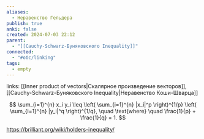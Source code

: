 ```yaml
---
aliases:
  - Неравенство Гельдера
publish: true
anki: false
created: 2024-07-03 22:12
parent:
  - "[[Cauchy-Schwarz-Буняковского Inequality]]"
connected:
  - "#обс/linking"
tags:
  - empty
---
```

links: [[Inner product of vectors|Скалярное произведение векторов]], [[Cauchy-Schwarz-Буняковского Inequality|Неравенство Коши-Шварца]]


$$
\sum_{i=1}^{n} x_i y_i \leq \left( \sum_{i=1}^{n} |x_i|^p \right)^{1/p} \left( \sum_{i=1}^{n} |y_i|^q \right)^{1/q}, \quad \text{where} \quad \frac{1}{p} + \frac{1}{q} = 1.
$$




https://brilliant.org/wiki/holders-inequality/